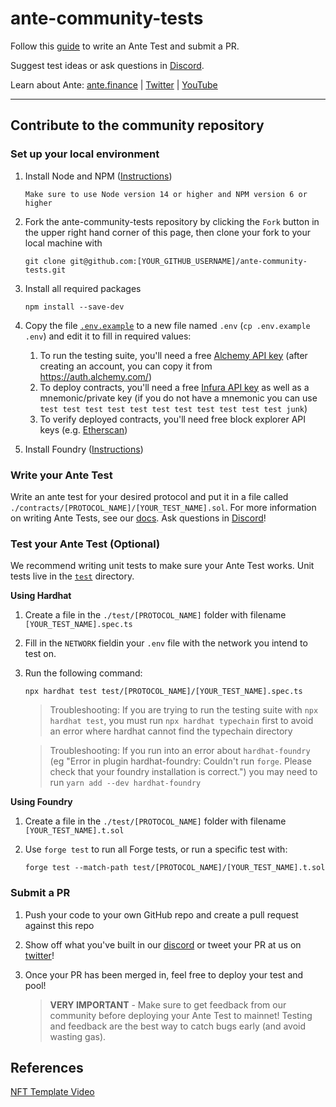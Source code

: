 # ante-community-tests

Follow this [guide](https://docs.ante.finance/ante/for-developers/writing-ante-tests) to write an Ante Test and submit a PR.

Suggest test ideas or ask questions in [Discord](https://discord.gg/ante).

Learn about Ante: [ante.finance](https://www.ante.finance/) | [Twitter](https://twitter.com/AnteFinance) | [YouTube](https://www.youtube.com/channel/UCJ7wxiuzI2SKw3U2gB2ZqDA)

---

## Contribute to the community repository

### Set up your local environment

1. Install Node and NPM ([Instructions](https://docs.npmjs.com/downloading-and-installing-node-js-and-npm))
    ```
    Make sure to use Node version 14 or higher and NPM version 6 or higher
    ```

2. Fork the ante-community-tests repository by clicking the `Fork` button in the upper right hand corner of this page, then clone your fork to your local machine with
    ```
    git clone git@github.com:[YOUR_GITHUB_USERNAME]/ante-community-tests.git
    ```

3. Install all required packages
    ```
    npm install --save-dev
    ```

4. Copy the file [`.env.example`](./.env.example) to a new file named `.env` (`cp .env.example .env`) and edit it to fill in required values:
    1. To run the testing suite, you'll need a free [Alchemy API key](https://auth.alchemy.com/signup) (after creating an account, you can copy it from https://auth.alchemy.com/)
    2. To deploy contracts, you'll need a free [Infura API key](https://app.infura.io/register) as well as a mnemonic/private key (if you do not have a mnemonic you can use `test test test test test test test test test test test junk`)
    3. To verify deployed contracts, you'll need free block explorer API keys (e.g. [Etherscan](https://etherscan.io/register))
    
5. Install Foundry ([Instructions](https://book.getfoundry.sh/getting-started/installation))


### Write your Ante Test

Write an ante test for your desired protocol and put it in a file called `./contracts/[PROTOCOL_NAME]/[YOUR_TEST_NAME].sol`. For more information on writing Ante Tests, see our [docs](https://docs.ante.finance/). Ask questions in [Discord](https://discord.gg/yaJthzNdNG)!

### Test your Ante Test (Optional)
We recommend writing unit tests to make sure your Ante Test works. Unit tests live in the [`test`](./test/) directory.

**Using Hardhat**

1. Create a file in the `./test/[PROTOCOL_NAME]` folder with filename `[YOUR_TEST_NAME].spec.ts`

2. Fill in the `NETWORK` fieldin your `.env` file with the network you intend to test on.

3. Run the following command:
    ```
    npx hardhat test test/[PROTOCOL_NAME]/[YOUR_TEST_NAME].spec.ts
    ```
    >Troubleshooting: If you are trying to run the testing suite with `npx hardhat test`, you must run `npx hardhat typechain` first to avoid an error where hardhat cannot find the typechain directory

    >Troubleshooting: If you run into an error about `hardhat-foundry` (eg "Error in plugin hardhat-foundry: Couldn't run `forge`. Please check that your foundry installation is correct.") you may need to run `yarn add --dev hardhat-foundry`

**Using Foundry**

1. Create a file in the `./test/[PROTOCOL_NAME]` folder with filename `[YOUR_TEST_NAME].t.sol`

2. Use `forge test` to run all Forge tests, or run a specific test with:
    ```
    forge test --match-path test/[PROTOCOL_NAME]/[YOUR_TEST_NAME].t.sol
    ```

### Submit a PR

1. Push your code to your own GitHub repo and create a pull request against this repo

2. Show off what you've built in our [discord](https://discord.gg/yaJthzNdNG) or tweet your PR at us on [twitter](https://twitter.com/antefinance)!

3. Once your PR has been merged in, feel free to deploy your test and pool!
    >**VERY IMPORTANT** - Make sure to get feedback from our community before deploying your Ante Test to mainnet! Testing and feedback are the best way to catch bugs early (and avoid wasting gas).

## References

[NFT Template Video](https://youtu.be/_qiGWIAyx6k)
